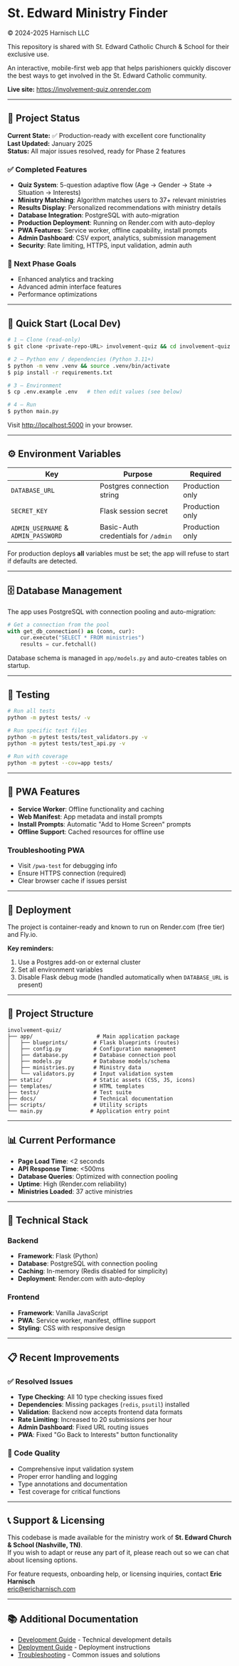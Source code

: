 # St. Edward Ministry Finder  
© 2024-2025 Harnisch LLC  

This repository is shared with St. Edward Catholic Church & School for their exclusive use.

An interactive, mobile-first web app that helps parishioners quickly discover the best ways to get involved in the St. Edward Catholic community.

**Live site:** <https://involvement-quiz.onrender.com>

---

## 🎯 **Project Status**

**Current State:** ✅ Production-ready with excellent core functionality  
**Last Updated:** January 2025  
**Status:** All major issues resolved, ready for Phase 2 features

### **✅ Completed Features**
- **Quiz System**: 5-question adaptive flow (Age → Gender → State → Situation → Interests)
- **Ministry Matching**: Algorithm matches users to 37+ relevant ministries
- **Results Display**: Personalized recommendations with ministry details
- **Database Integration**: PostgreSQL with auto-migration
- **Production Deployment**: Running on Render.com with auto-deploy
- **PWA Features**: Service worker, offline capability, install prompts
- **Admin Dashboard**: CSV export, analytics, submission management
- **Security**: Rate limiting, HTTPS, input validation, admin auth

### **🚀 Next Phase Goals**
- Enhanced analytics and tracking
- Advanced admin interface features
- Performance optimizations

---

## 🚀 **Quick Start (Local Dev)**

```bash
# 1 – Clone (read-only)
$ git clone <private-repo-URL> involvement-quiz && cd involvement-quiz

# 2 – Python env / dependencies (Python 3.11+)
$ python -m venv .venv && source .venv/bin/activate
$ pip install -r requirements.txt

# 3 – Environment
$ cp .env.example .env   # then edit values (see below)

# 4 – Run
$ python main.py
```
Visit <http://localhost:5000> in your browser.

---

## ⚙️ **Environment Variables**

| Key | Purpose | Required |
|-----|---------|----------|
| `DATABASE_URL` | Postgres connection string | Production only |
| `SECRET_KEY`   | Flask session secret | Production only |
| `ADMIN_USERNAME` & `ADMIN_PASSWORD` | Basic-Auth credentials for `/admin` | Production only |

For production deploys **all** variables must be set; the app will refuse to start if defaults are detected.

---

## 🗄️ **Database Management**

The app uses PostgreSQL with connection pooling and auto-migration:

```python
# Get a connection from the pool
with get_db_connection() as (conn, cur):
    cur.execute("SELECT * FROM ministries")
    results = cur.fetchall()
```

Database schema is managed in `app/models.py` and auto-creates tables on startup.

---

## 🧪 **Testing**

```bash
# Run all tests
python -m pytest tests/ -v

# Run specific test files
python -m pytest tests/test_validators.py -v
python -m pytest tests/test_api.py -v

# Run with coverage
python -m pytest --cov=app tests/
```

---

## 📱 **PWA Features**

- **Service Worker**: Offline functionality and caching
- **Web Manifest**: App metadata and install prompts
- **Install Prompts**: Automatic "Add to Home Screen" prompts
- **Offline Support**: Cached resources for offline use

### **Troubleshooting PWA**
- Visit `/pwa-test` for debugging info
- Ensure HTTPS connection (required)
- Clear browser cache if issues persist

---

## 🚀 **Deployment**

The project is container-ready and known to run on Render.com (free tier) and Fly.io.

**Key reminders:**
1. Use a Postgres add-on or external cluster
2. Set all environment variables
3. Disable Flask debug mode (handled automatically when `DATABASE_URL` is present)

---

## 📁 **Project Structure**

```
involvement-quiz/
├── app/                    # Main application package
│   ├── blueprints/        # Flask blueprints (routes)
│   ├── config.py          # Configuration management
│   ├── database.py        # Database connection pool
│   ├── models.py          # Database models/schema
│   ├── ministries.py      # Ministry data
│   └── validators.py      # Input validation system
├── static/                # Static assets (CSS, JS, icons)
├── templates/             # HTML templates
├── tests/                 # Test suite
├── docs/                  # Technical documentation
├── scripts/               # Utility scripts
└── main.py               # Application entry point
```

---

## 📊 **Current Performance**

- **Page Load Time**: <2 seconds
- **API Response Time**: <500ms
- **Database Queries**: Optimized with connection pooling
- **Uptime**: High (Render.com reliability)
- **Ministries Loaded**: 37 active ministries

---

## 🔧 **Technical Stack**

### **Backend**
- **Framework**: Flask (Python)
- **Database**: PostgreSQL with connection pooling
- **Caching**: In-memory (Redis disabled for simplicity)
- **Deployment**: Render.com with auto-deploy

### **Frontend**
- **Framework**: Vanilla JavaScript
- **PWA**: Service worker, manifest, offline support
- **Styling**: CSS with responsive design

---

## 📋 **Recent Improvements**

### **✅ Resolved Issues**
- **Type Checking**: All 10 type checking issues fixed
- **Dependencies**: Missing packages (`redis`, `psutil`) installed
- **Validation**: Backend now accepts frontend data formats
- **Rate Limiting**: Increased to 20 submissions per hour
- **Admin Dashboard**: Fixed URL routing issues
- **PWA**: Fixed "Go Back to Interests" button functionality

### **🔧 Code Quality**
- Comprehensive input validation system
- Proper error handling and logging
- Type annotations and documentation
- Test coverage for critical functions

---

## 📞 **Support & Licensing**

This codebase is made available for the ministry work of **St. Edward Church & School (Nashville, TN)**.  
If you wish to adapt or reuse any part of it, please reach out so we can chat about licensing options.

For feature requests, onboarding help, or licensing inquiries, contact **Eric Harnisch**  
<eric@ericharnisch.com>

---

## 📚 **Additional Documentation**

- [Development Guide](docs/development.md) - Technical development details
- [Deployment Guide](docs/deployment.md) - Deployment instructions
- [Troubleshooting](docs/troubleshooting.md) - Common issues and solutions
